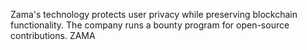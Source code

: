 Zama's technology protects user privacy while preserving blockchain functionality.
The company runs a bounty program for open-source contributions.
ZAMA
